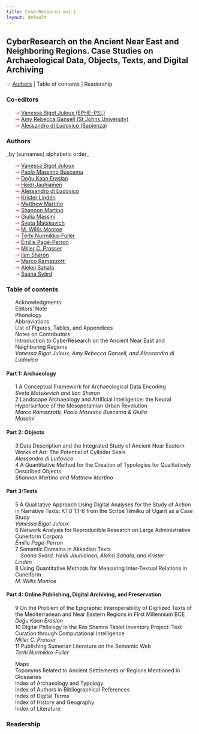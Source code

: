 ```yaml
---
title: CyberResearch vol.1
layout: default
---
```


<h2> CyberResearch on the Ancient Near East and Neighboring Regions. Case Studies on Archaeological Data, Objects, Texts, and Digital Archiving</h2>
<span style="color:#b30000; font-size: 14px">&#9758;</span> <a href="#authors">Authors</a> | Table of contents | Readership
<h3>Co-editors</h3>
<ul style="list-style-type: none;">
<li><span style="color:#b30000; font-size: 14px">&#8702;</span> <a href="http://vanessajuloux.xyz" target="_blank">Vanessa Bigot Juloux (EPHE-PSL)</a></li>
<li><span style="color:#b30000; font-size: 14px">&#8702;</span> <a href="https://stjohns.academia.edu/AmyRebeccaGansell" target="_blank">Amy Rebecca Gansell (St Johns University)</a></li>
<li><span style="color:#b30000; font-size: 14px">&#8702;</span> <a href="https://uniroma1.academia.edu/AlessandroDiLudovico" target="_blank">Alessandro di Ludovico (Sapienza)</a></li>
</ul>

<h3><a name="Authors">Authors</a></h3>
_by (surnames) alphabetic order_<br />
<ul style="list-style-type: none;">
  <li><span style="color:#b30000; font-size: 14px">&#8702;</span> <a href="http://vanessajuloux.xyz" target="_blank">Vanessa Bigot Juloux</a></li>
  <li><span style="color:#b30000; font-size: 14px">&#8702;</span> <a href="" target="_blank">Paolo Massimo Buscema</a></li>
  <li><span style="color:#b30000; font-size: 14px">&#8702;</span> <a href="" target="_blank">Doğu Kaan Eraslan</a></li>
  <li><span style="color:#b30000; font-size: 14px">&#8702;</span> <a href="" target="_blank">Heidi Jauhiainen</a></li>
   <li><span style="color:#b30000; font-size: 14px">&#8702;</span> <a href="" target="_blank">Alessandro di Ludovico</a></li>
  <li><span style="color:#b30000; font-size: 14px">&#8702;</span> <a href="" target="_blank">Krister Lindén</a></li>
  <li><span style="color:#b30000; font-size: 14px">&#8702;</span> <a href="" target="_blank">Matthew Martino</a></li>
   <li><span style="color:#b30000; font-size: 14px">&#8702;</span> <a href="" target="_blank">Shannon Martino</a></li>
  <li><span style="color:#b30000; font-size: 14px">&#8702;</span> <a href="" target="_blank">Giulia Massini</a></li>
  <li><span style="color:#b30000; font-size: 14px">&#8702;</span> <a href="" target="_blank">Sveta Matskevich</a></li>
  <li><span style="color:#b30000; font-size: 14px">&#8702;</span> <a href="" target="_blank">M. Willis Monroe</a></li>
  <li><span style="color:#b30000; font-size: 14px">&#8702;</span> <a href="" target="_blank">Terhi Nurmikko-Fuller</a></li>
  <li><span style="color:#b30000; font-size: 14px">&#8702;</span> <a href="" target="_blank">Émilie Pagé-Perron</a></li>
  <li><span style="color:#b30000; font-size: 14px">&#8702;</span> <a href="" target="_blank">Miller C. Prosser</a></li>
  <li><span style="color:#b30000; font-size: 14px">&#8702;</span> <a href="" target="_blank">Ilan Sharon</a></li>
  <li><span style="color:#b30000; font-size: 14px">&#8702;</span> <a href="" target="_blank">Marco Ramazzotti</a></li>
  <li><span style="color:#b30000; font-size: 14px">&#8702;</span> <a href="" target="_blank">Aleksi Sahala</a></li>
  <li><span style="color:#b30000; font-size: 14px">&#8702;</span> <a href="" target="_blank">Saana Svärd</a></li>
  
  </ul>
  
<h3>Table of contents</h3> 
<ul style="list-style-type: none;">
<li>Acknowledgments</li>
<li>Editors’ Note</li>
<li>Phonology</li>
<li>Abbreviations</li>
<li>List of Figures, Tables, and Appendices</li>
<li>Notes on Contributors</li>
<li />
<li>Introduction to CyberResearch on the Ancient Near East and Neighboring Regions<br />
<span style="padding-right: 3em"><em>Vanessa Bigot Juloux, Amy Rebecca Gansell, and Alessandro di Ludovico</em></span></li>
  </ul>

<h4>Part 1: Archaeology</h4>
<ul style="list-style-type: none;">
<li> 1 A Conceptual Framework for Archaeological Data Encoding<br />
  <span style="padding-right: 6em"><em>Sveta Matskevich and Ilan Sharon</em></span></li>
<li>2 Landscape Archaeology and Artificial Intelligence: the Neural Hypersurface of the Mesopotamian Urban Revolution<br />
<span style="padding-right: 6em"><em>Marco Ramazzotti, Paolo Massimo Buscema & Giulia Massini</em></span></li>
  </ul>
  
<h4>Part 2: Objects</h4>
<ul style="list-style-type: none;">
<li> 3 Data Description and the Integrated Study of Ancient Near Eastern Works of Art: The Potential of Cylinder Seals<br />
  <span style="padding-right: 3em"><em>Alessandro di Ludovico</em></span></li>
<li>4 A Quantitative Method for the Creation of Typologies for Qualitatively Described Objects<br />
  <span style="padding-right: 3em"><em>Shannon Martino and Matthew Martino</em></span></li>
  </ul>
  
<h4>Part 3:Texts</h4>
<ul style="list-style-type: none;">
<li> 5 A Qualitative Approach Using Digital Analyses for the Study of Action in Narrative Texts:  <span style="font-variant: small-caps;">KTU</span> 1.1-6 from the Scribe ʾIlimilku of Ugarit as a Case Study<br />
  <span style="padding-right: 3em"><em>Vanessa Bigot Juloux</em></span></li> 
<li>6 Network Analysis for Reproducible Research on Large Administrative Cuneiform Corpora<br />
  <span style="padding-right: 3em"><em>Émilie Pagé-Perron </em></span></li>
 <li>7 Semantic Domains in Akkadian Texts<br />
 <span style="padding-right: 3em"><em>Saana Svärd, Heidi Jauhiainen, Aleksi Sahala, and Krister Lindén </em></span></li>
 <li>8 Using Quantitative Methods for Measuring Inter-Textual Relations in Cuneiform<br />
   <span style="padding-right: 3em"><em>M. Willis Monroe</em></span></li>
  </ul> 
  
<h4>Part 4: Online Publishing, Digital Archiving, and Preservation</h4>
<ul style="list-style-type: none;">
<li>9 On the Problem of the Epigraphic Interoperability of Digitized Texts of the Mediterranean and Near Eastern Regions in First Millennium <span style="font-variant: small-caps;">BCE</span><br />
  <span style="padding-right: 3em"><em>Doğu Kaan Eraslan</em></span></li>
<li>10 Digital Philology in the Ras Shamra Tablet Inventory Project: Text Curation through Computational Intelligence<br />
  <span style="padding-right: 3em"><em>Miller C. Prosser</em></span></li>
<li>11 Publishing Sumerian Literature on the Semantic Web<br />
  <span style="padding-right: 3em"><em>Terhi Nurmikko-Fuller</em></span></li>
</ul>  

<ul style="list-style-type: none;">
<li>Maps</li>
<li>Toponyms Related to Ancient Settlements or Regions Mentioned in <br /></li>
 
<li>Glossaries </li>
<li>Index of Archaeology and Typology </li>
<li>Index of Authors in Bibliographical References </li>
<li>Index of Digital Terms </li>
<li>Index of History and Geography </li>
<li>Index of Literature </li>
</ul>
 

<h3>Readership</h3> 
  
